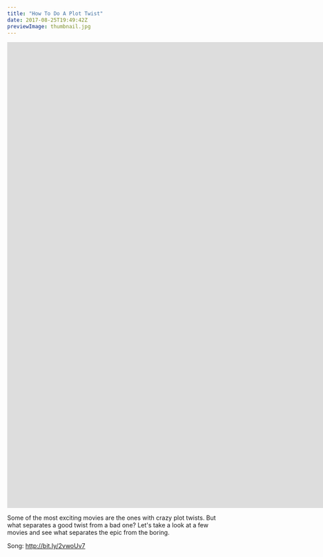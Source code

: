 ```yaml
---
title: "How To Do A Plot Twist"
date: 2017-08-25T19:49:42Z
previewImage: thumbnail.jpg
---
```


<iframe width="1920" height="1080" src="https://www.youtube.com/embed/CuorsbghT5M" frameborder="0" allow="accelerometer; autoplay; clipboard-write; encrypted-media; gyroscope; picture-in-picture" allowfullscreen></iframe>

Some of the most exciting movies are the ones with crazy plot twists. But what separates a good twist from a bad one? Let's take a look at a few movies and see what separates the epic from the boring.

Song: http://bit.ly/2vwoUv7